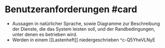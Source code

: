 # Benutzeranforderungen #card 
- Aussagen in natürlicher Sprache, sowie Diagramme zur Beschreibung der Dienste, die das System leisten soll, und der Randbedingungen, unter denen es betrieben wird.
- Werden in einem [[Lastenheft]] niedergeschrieben
^c-Q5YheVLNyE